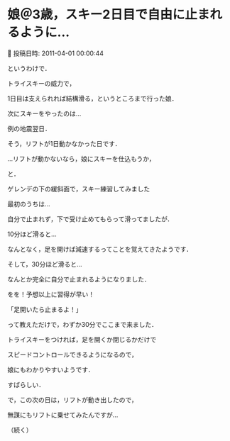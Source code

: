 # 娘＠3歳，スキー2日目で自由に止まれるように…

📅 投稿日時: 2011-04-01 00:00:44

というわけで．





トライスキーの威力で，


1日目は支えられれば結構滑る，というところまで行った娘．





次にスキーをやったのは…


例の地震翌日．


そう，リフトが1日動かなかった日です．





…リフトが動かないなら，娘にスキーを仕込もうか，


と．


ゲレンデの下の緩斜面で，スキー練習してみました





最初のうちは…





自分で止まれず，下で受け止めてもらって滑ってましたが．





10分ほど滑ると…





なんとなく，足を開けば減速するってことを覚えてきたようです．





そして，30分ほど滑ると…





なんとか完全に自分で止まれるようになりました．


をを！予想以上に習得が早い！





「足開いたら止まるよ！」


って教えただけで，わずか30分でここまで来ました．





トライスキーをつければ，足を開くか閉じるかだけで


スピードコントロールできるようになるので，


娘にもわかりやすいようです．


すばらしい．





で，この次の日は，リフトが動き出したので，


無謀にもリフトに乗せてみたんですが…


（続く）
